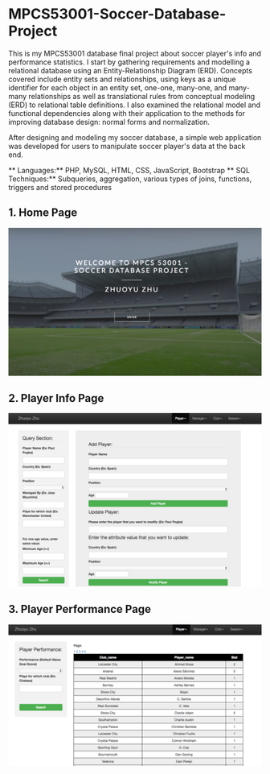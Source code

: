 # MPCS53001-Soccer-Database-Project
This is my MPCS53001 database final project about soccer player's info and performance statistics. I start by gathering requirements and modelling a relational database using an Entity-Relationship Diagram (ERD). Concepts covered include entity sets and relationships, using keys as a unique identifier for each object in an entity set, one-one, many-one, and many-many relationships as well as translational rules from conceptual modeling (ERD) to relational table definitions. I also examined the relational model and functional dependencies along with their application to the methods for improving database design: normal forms and normalization.

After designing and modeling my soccer database, a simple web application was developed for users to manipulate soccer player's data at the back end.

** Languages:** PHP, MySQL, HTML, CSS, JavaScript, Bootstrap
** SQL Techniques:** Subqueries, aggregation, various types of joins, functions, triggers and stored procedures

## 1. Home Page
![alt tag](homepage.png)

## 2. Player Info Page
![alt tag](playerinfo.png)

## 3. Player Performance Page
![alt tag](playerstat.png)
